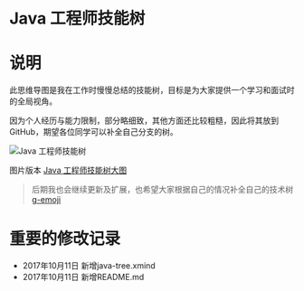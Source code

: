 Java 工程师技能树
===============

# 说明

此思维导图是我在工作时慢慢总结的技能树，目标是为大家提供一个学习和面试时的全局视角。

因为个人经历与能力限制，部分略细致，其他方面还比较粗糙，因此将其放到GitHub，期望各位同学可以补全自己分支的树。

![Java 工程师技能树](https://github.com/yandongquan/java-skill-tree/blob/master/java-tree.png?raw=true "Java 工程师技能树")

图片版本 [Java 工程师技能树大图](https://github.com/yandongquan/java-skill-tree/blob/master/java-tree.png?raw=true "Java 工程师技能树大图")

> 后期我也会继续更新及扩展，也希望大家根据自己的情况补全自己的技术树 [g-emoji](https://assets-cdn.github.com/images/icons/emoji/unicode/1f495.png "g-emoji")

# 重要的修改记录

- 2017年10月11日 新增java-tree.xmind
- 2017年10月11日 新增README.md


